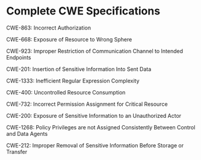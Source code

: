 

# Complete CWE Specifications

CWE-863: Incorrect Authorization

CWE-668: Exposure of Resource to Wrong Sphere

CWE-923: Improper Restriction of Communication Channel to Intended Endpoints

CWE-201: Insertion of Sensitive Information Into Sent Data

CWE-1333: Inefficient Regular Expression Complexity

CWE-400: Uncontrolled Resource Consumption

CWE-732: Incorrect Permission Assignment for Critical Resource

CWE-200: Exposure of Sensitive Information to an Unauthorized Actor

CWE-1268: Policy Privileges are not Assigned Consistently Between Control and Data Agents

CWE-212: Improper Removal of Sensitive Information Before Storage or Transfer